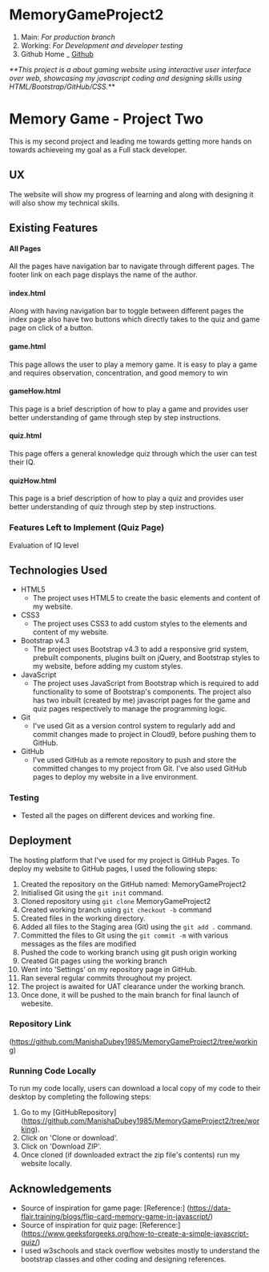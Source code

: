 # MemoryGameProject2
1. Main: 
  _For production branch_
2. Working: 
  _For Development and developer testing_
3. Github Home
 _ [Github](https://github.com "Github home")

_**This project is a about gaming website using interactive user interface over web, showcasing my javascript coding and designing skills using HTML/Bootstrap/GitHub/CSS._**

# Memory Game - Project Two

This is my second project and leading me towards getting more hands on towards achieveing my goal as a Full stack developer. 

## UX
The website will show my progress of learning and along with designing it will also show my technical skills.

## Existing Features

#### All Pages 
All the pages have navigation bar to navigate through different pages. The footer link on each page displays the name of the author.

#### index.html
Along with having navigation bar to toggle between different pages the index page also have two buttons which directly takes to the quiz and game page on click of a button.

#### game.html
This page allows the user to play a memory game. It is easy to play a game and requires observation, concentration, and good memory to win

#### gameHow.html
This page is a brief description of how to play a game and provides user better understanding of game through step by step instructions.

#### quiz.html
This page offers a general knowledge quiz through which the user can test their IQ.

#### quizHow.html
This page is a brief description of how to play a quiz and provides user better understanding of quiz through step by step instructions.

### Features Left to Implement (Quiz Page)
Evaluation of IQ level


## Technologies Used
-	HTML5
      -	The project uses HTML5 to create the basic elements and content of my website.
-	CSS3
      -	The project uses CSS3 to add custom styles to the elements and content of my website.
-	Bootstrap v4.3
      -	The project uses Bootstrap v4.3 to add a responsive grid system, prebuilt components, plugins built on jQuery, and Bootstrap styles to my website, before adding my custom styles.
-	JavaScript
      -	The project uses JavaScript from Bootstrap which is required to add functionality to some of Bootstrap's components. The project also has two inbuilt (created by me) javascript pages for the game and quiz pages respectively to manage the programming logic.
-	Git
      -	I've used Git as a version control system to regularly add and commit changes made to project in Cloud9, before pushing them to GitHub.
-	GitHub
      -	I've used GitHub as a remote repository to push and store the committed changes to my project from Git. I've also used GitHub pages to deploy my website in a live environment.

### Testing
-	Tested all the pages on different devices and working fine.

## Deployment

The hosting platform that I've used for my project is GitHub Pages. To deploy my website to GitHub pages, I used the following steps:

1.	Created the repository on the GitHub named: MemoryGameProject2
2.	Initialised Git using the `git init` command.
3.	Cloned repository using `git clone` MemoryGameProject2
4.	Created working branch using `git checkout -b` command
5.	Created files in the working directory.
6.	Added all files to the Staging area (Git) using the `git add .` command.
7.	Committed the files to Git using the `git commit -m` with various messages as the files are modified
8.	Pushed the code to working branch using git push origin working
9.	Created Git pages using the working branch
10.	Went into 'Settings' on my repository page in GitHub.
11.	Ran several regular commits throughout my project.
12. The project is awaited for UAT clearance under the working branch.
13. Once done, it will be pushed to the main branch for final launch of webesite.

### Repository Link

(https://github.com/ManishaDubey1985/MemoryGameProject2/tree/working)

### Running Code Locally
To run my code locally, users can download a local copy of my code to their desktop by completing the following steps:
1.	Go to my [GitHubRepository] (https://github.com/ManishaDubey1985/MemoryGameProject2/tree/working).
2.	Click on 'Clone or download'.
3.	Click on 'Download ZIP'.
4.	Once cloned (if downloaded extract the zip file's contents) run my website locally.

## Acknowledgements
-	Source of inspiration for game page:
     [Reference:] (https://data-flair.training/blogs/flip-card-memory-game-in-javascript/)
-   Source of inspiration for quiz page:
     [Reference:] (https://www.geeksforgeeks.org/how-to-create-a-simple-javascript-quiz/)
-	I used w3schools and stack overflow websites mostly to understand the bootstrap classes and other coding and designing references.
